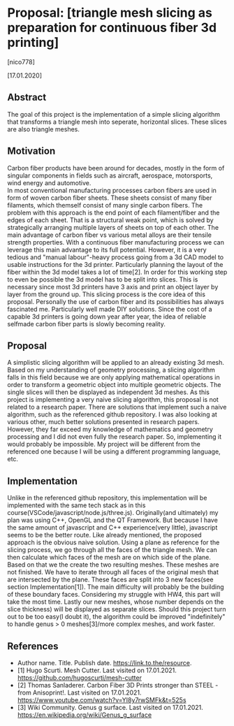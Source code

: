 # Proposal: [triangle mesh slicing as preparation for continuous fiber 3d printing]

[nico778]

[17.01.2020]

## Abstract

The goal of this project is the implementation of a simple slicing algorithm that transforms a triangle mesh into seperate, horizontal slices. These slices are also triangle meshes. 

## Motivation

Carbon fiber products have been around for decades, mostly in the form of singular components in fields such as aircraft, aerospace, motorsports, wind energy and automotive.  
In most conventional manufacturing processes carbon fibers are used in form of woven carbon fiber sheets. These sheets consist of many fiber filaments, which themself consist of many single carbon fibers.
The problem with this approach is the end point of each filament/fiber and the edges of each sheet. That is a structural weak point, which is solved by strategically arranging multiple layers of sheets on top of each other. The main advantage of carbon fiber vs various metal alloys are their tensile strength properties. With a continuous fiber manufacturing process we can leverage this main advantage to its full potential. 
However, it is a very tedious and "manual labour"-heavy process going from a 3d CAD model to usable instructions for the 3d printer. Particularly planning the layout of the fiber within the 3d model takes a lot of time[2]. In order for this working step to even be possible the 3d model has to be split into slices. This is necessary since most 3d printers have 3 axis and print an object layer by layer from the ground up. This slicing process is the core idea of this proposal.
Personally the use of carbon fiber and its possibilities has always fascinated me. Particularly well made DIY solutions. Since the cost of a capable 3d printers is going down year after year, the idea of reliable selfmade carbon fiber parts is slowly becoming reality. 


## Proposal

A simplistic slicing algorithm will be applied to an already existing 3d mesh. Based on my understanding of geometry processing, a slicing algorithm falls in this field because we are only applying mathematical operations in order to transform a geometric object into multiple geometric objects. The single slices will then be displayed as independent 3d meshes. As this project is implementing a very naive slicing algorithm, this proposal is not related to a research paper. There are solutions that implement such a naive algorithm, such as the referenced github repository.
I was also looking at various other, much better solutions presented in research papers. However, they far exceed my knowledge of mathematics and geometry processing and I did not even fully the research paper. So, implementing it would probably be impossible. My project will be different from the referenced one because I will be using a different programming language, etc.


## Implementation

Unlike in the referenced github repository, this implementation will be implemented with the same tech stack as in this course(VSCode/javascript/node.js/three.js).
Originally(and ultimately) my plan was using C++, OpenGL and the QT Framework. But because I have the same amount of javascript and C++ experience(very little), javascript seems to be the better route.
Like already mentioned, the proposed approach is the obvious naive solution. Using a plane as reference for the slicing process, we go through all the faces of the triangle mesh. We can then calculate which faces of the mesh are on which side of the plane. Based on that we the create the two resulting meshes. These meshes are not finished. We have to iterate through all faces of the original mesh that are intersected by the plane.
These faces are split into 3 new faces(see section Implementation[1]). The main difficulty will probably be the building of these boundary faces. Considering my struggle with HW4, this part will take the most time. 
Lastly our new meshes, whose number depends on the slice thickness) will be displayed as separate slices.
Should this project turn out to be too easy(I doubt it), the algorithm could be improved "indefinitely" to handle genus > 0 meshes[3]/more complex meshes, and work faster.

## References

- Author name. Title. Publish date. https://link.to.the/resource.
- [1] Hugo Scurti. Mesh Cutter. Last visited on 17.01.2021. https://github.com/hugoscurti/mesh-cutter
- [2] Thomas Sanladerer. Carbon Fiber 3D Prints stronger than STEEL - from Anisoprint!. Last visited on 17.01.2021. https://www.youtube.com/watch?v=YI8y7rwSMFk&t=525s
- [3] Wiki Community. Genus g surface. Last visited on 17.01.2021. https://en.wikipedia.org/wiki/Genus_g_surface

